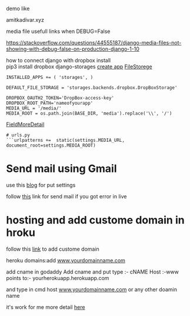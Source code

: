 demo like 

amitkadivar.xyz


media file usefull links when 
DEBUG=False

https://stackoverflow.com/questions/44555187/django-media-files-not-showing-with-debug-false-on-production-django-1-10


how to connect django with dropbox 
install  
pip3 install dropbox django-storages
[create app](https://www.dropbox.com/developers/apps)
[FileStorege](https://stackoverflow.com/questions/17386741/how-to-use-dropbox-as-django-media-files-storage)

```
INSTALLED_APPS += ( 'storages', )

DEFAULT_FILE_STORAGE = 'storages.backends.dropbox.DropBoxStorage'

DROPBOX_OAUTH2_TOKEN='DropBox-access-key'
DROPBOX_ROOT_PATH='nameofyourapp'
MEDIA_URL = '/media/'
MEDIA_ROOT = os.path.join(BASE_DIR, 'media').replace('\\', '/')
```
[FieldMoreDetail](https://stackoverflow.com/questions/49715802/how-to-use-django-storages-for-media-storage-on-dropbox)



```
# urls.py 
```urlpatterns +=  static(settings.MEDIA_URL, document_root=settings.MEDIA_ROOT)
```

# Send mail using Gmail
use this [blog](https://medium.com/@_christopher/how-to-send-emails-with-python-django-through-google-smtp-server-for-free-22ea6ea0fb8e) for put settings

follow [this](https://www.codingforentrepreneurs.com/blog/use-gmail-for-email-in-django/) link for send mail if you got error in live 

# hosting and add custome domain in hroku
follow this [link](https://gist.github.com/mikestone14/11198630) to add custome domain 

heroku domains:add www.yourdomainname.com

add cname in godaddy 
Add
cname and put 
type :- cNAME
Host :-www
points to:- yourherokuapp.herokuapp.com

and type in cmd
host www.yourdomainname.com or any other doamin name

it's work for me 
more detail [here](https://devcenter.heroku.com/articles/custom-domains)


